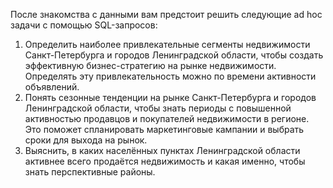 После знакомства с данными вам предстоит решить следующие ad hoc задачи с помощью SQL-запросов:  
1) Определить наиболее привлекательные сегменты недвижимости Санкт-Петербурга и городов Ленинградской области, чтобы создать эффективную бизнес-стратегию на рынке недвижимости. Определять эту привлекательность можно по времени активности объявлений.
2) Понять сезонные тенденции на рынке Санкт-Петербурга и городов Ленинградской области, чтобы знать периоды с повышенной активностью продавцов и покупателей недвижимости в регионе. Это поможет спланировать маркетинговые кампании и выбрать сроки для выхода на рынок.
3) Выяснить, в каких населённых пунктах Ленинградской области активнее всего продаётся недвижимость и какая именно, чтобы знать перспективные районы.

